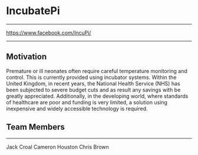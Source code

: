 # IncubatePi
************

https://www.facebook.com/IncuPi/

************

## Motivation

Premature or ill neonates often require careful temperature monitoring and control. This is currently provided using incubator systems. Within the United Kingdom, in recent years, the National Health Service (NHS) has been subjected to severe budget cuts and as result any savings with be greatly appreciated. Additionally, in the developing world, where standards of healthcare are poor and funding is very limited, a solution using inexpensive and widely accessible technology is required.

## Team Members
************

Jack Croal
Cameron Houston
Chris Brown
